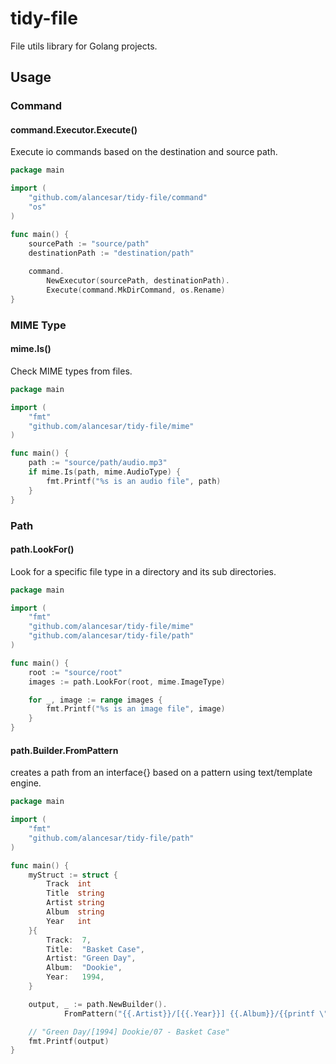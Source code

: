 # tidy-file
File utils library for Golang projects.

## Usage

### Command
#### command.Executor.Execute()
Execute io commands based on the destination and source path.
```go
package main

import (
    "github.com/alancesar/tidy-file/command"
    "os"
)

func main() {
    sourcePath := "source/path"
    destinationPath := "destination/path"
    
    command.
        NewExecutor(sourcePath, destinationPath).
        Execute(command.MkDirCommand, os.Rename)
}
```

### MIME Type
#### mime.Is()
Check MIME types from files.
```go
package main

import (
    "fmt"
    "github.com/alancesar/tidy-file/mime"
)

func main() {
    path := "source/path/audio.mp3"
    if mime.Is(path, mime.AudioType) {
        fmt.Printf("%s is an audio file", path)
    }
}
```

### Path
#### path.LookFor()
Look for a specific file type in a directory and its sub directories.
```go
package main

import (
    "fmt"
    "github.com/alancesar/tidy-file/mime"
    "github.com/alancesar/tidy-file/path"
)

func main() {
    root := "source/root"
    images := path.LookFor(root, mime.ImageType)

    for _, image := range images {
        fmt.Printf("%s is an image file", image)
    }
}
```

#### path.Builder.FromPattern
creates a path from an interface{} based on a pattern using text/template engine.
```go
package main

import (
    "fmt"
    "github.com/alancesar/tidy-file/path"
)

func main() {
    myStruct := struct {
		Track  int
		Title  string
		Artist string
		Album  string
		Year   int
	}{
		Track:  7,
		Title:  "Basket Case",
		Artist: "Green Day",
		Album:  "Dookie",
		Year:   1994,
	}

    output, _ := path.NewBuilder().
    		FromPattern("{{.Artist}}/[{{.Year}}] {{.Album}}/{{printf \"%02d\" .Track}} - {{.Title}}", myStruct)

    // "Green Day/[1994] Dookie/07 - Basket Case"
    fmt.Printf(output) 
}
```